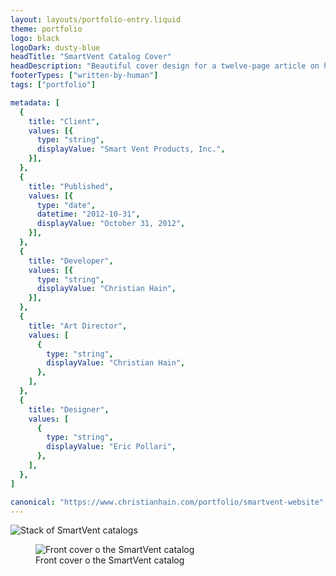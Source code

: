 ```yaml
---
layout: layouts/portfolio-entry.liquid
theme: portfolio
logo: black
logoDark: dusty-blue
headTitle: "SmartVent Catalog Cover"
headDescription: "Beautiful cover design for a twelve-page article on how to protect commercial buildings from flood damage. This simple design and product feature helps offset dense but important content within."
footerTypes: ["written-by-human"]
tags: ["portfolio"]

metadata: [
  {
    title: "Client",
    values: [{
      type: "string",
      displayValue: "Smart Vent Products, Inc.",
    }],
  },
  {
    title: "Published",
    values: [{
      type: "date",
      datetime: "2012-10-31",
      displayValue: "October 31, 2012",
    }],
  },
  {
    title: "Developer",
    values: [{
      type: "string",
      displayValue: "Christian Hain",
    }],
  },
  {
    title: "Art Director",
    values: [
      {
        type: "string",
        displayValue: "Christian Hain",
      },
    ],
  },
  {
    title: "Designer",
    values: [
      {
        type: "string",
        displayValue: "Eric Pollari",
      },
    ],
  },
]

canonical: "https://www.christianhain.com/portfolio/smartvent-website"
---
```


![Stack of SmartVent catalogs](https://assets.christianhain.com/pages/portfolio/smartvent-catalog-cover/svbooks20121114.png)

<figure data-theme="polaroid">
  <img 
    alt="Front cover o the SmartVent catalog" 
    src="https://assets.christianhain.com/pages/portfolio/smartvent-catalog-cover/svcover20121114.jpg"
  >
  <figcaption>Front cover o the SmartVent catalog</figcaption>
</figure>
